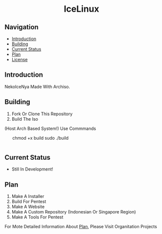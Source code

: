 <h1 align="center">IceLinux</h1>

<div align="center">
	<a href="https://github.com/NekoIceTeam/NekoArchNya/actions
		<img src="https://github.com/NekoIceTeam/NekoArchNya/actions/workflows/build-ci.yml/badge.svg" alt="Build CI" />
	</a>
</div>

## Navigation
- [Introduction](#introduction)
- [Building](#building)
- [Current Status](#Current-Status)
- [Plan](#Plan)
- [License](https://github.com/NekoIceTeam/NekoArchNya/blob/main/LICENSE.md)

## Introduction
NekoIceNya Made With Archiso.


## Building
1. Fork Or Clone This Repository
2. Build The Iso 

(Host Arch Based System!) Use Commmands

`	`
chmod +x build
sudo ./build
```
```

## Current Status
- Still In Development!

## Plan
1. Make A Installer
2. Build For Pentest
3. Make A Website
4. Make A Custom Repository (Indonesian Or Singapore Region)
5. Make A Tools For Pentest

For Mote Detailed Information About [Plan](#Plan), Please Visit Organitation Projects
